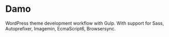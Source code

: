 # Damo

WordPress theme development workflow with Gulp. With support for Sass, Autoprefixer, Imagemin, EcmaScript6, Browsersync.
